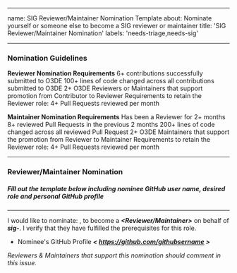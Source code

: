 
----
name: SIG Reviewer/Maintainer Nomination Template
about: Nominate yourself or someone else to become a SIG reviewer or maintainer
title: 'SIG Reviewer/Maintainer Nomination'
labels: 'needs-triage,needs-sig'

---
### Nomination Guidelines
**Reviewer Nomination Requirements**
6+ contributions successfully submitted to O3DE
100+ lines of code changed across all contributions submitted to O3DE
2+ O3DE Reviewers or Maintainers that support promotion from Contributor to Reviewer
Requirements to retain the Reviewer role: 4+ Pull Requests reviewed per month

**Maintainer Nomination Requirements**
Has been a Reviewer for 2+ months
8+ reviewed Pull Requests in the previous 2 months
200+ lines of code changed across all reviewed Pull Request
2+ O3DE Maintainers that support the promotion from Reviewer to Maintainer
Requirements to retain the Reviewer role: 4+ Pull Requests reviewed per month

-------
### Reviewer/Maintainer Nomination

##### Fill out the template below including nominee GitHub user name, desired role and personal GitHub profile
-------------------

I would like to nominate: ***<GitHub User Name>***, to become a ***<Reviewer/Maintainer>*** on behalf of ***sig-<SIG Name>***. I verify that they have fulfilled the prerequisites for this role.

* Nominee's GitHub Profile ***< https://github.com/githubsername >***

*Reviewers & Maintainers that support this nomination should comment in this issue.*



